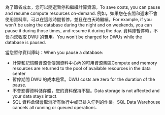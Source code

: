 
<!--
includes/sql-data-warehouse-include-pause-description.md

Latest Freshness check:  2016-04-22 , barbkess.

As of circa 2016-04-22, the following topics might include this include:
articles/sql-data-warehouse/sql-data-warehouse-manage-scale-out-tasks.md
articles/sql-data-warehouse/sql-data-warehouse-manage-scale-out-tasks-powershell.md
articles/sql-data-warehouse/sql-data-warehouse-manage-scale-out-tasks-rest-api.md

-->
<span data-ttu-id="46130-101">為了節省成本，您可以隨選暫停和繼續計算資源。</span><span class="sxs-lookup"><span data-stu-id="46130-101">To save costs, you can pause and resume compute resources on-demand.</span></span> <span data-ttu-id="46130-102">例如，如果您在夜間和週末不會使用資料庫，可以在這段時間暫停，並且在白天時繼續。</span><span class="sxs-lookup"><span data-stu-id="46130-102">For example, if you won't be using the database during the night and on weekends, you can pause it during those times, and resume it during the day.</span></span> <span data-ttu-id="46130-103">資料庫暫停時，不會向您收取 DWU 的費用。</span><span class="sxs-lookup"><span data-stu-id="46130-103">You won't be charged for DWUs while the database is paused.</span></span>

<span data-ttu-id="46130-104">當您暫停資料庫時︰</span><span class="sxs-lookup"><span data-stu-id="46130-104">When you pause a database:</span></span>

* <span data-ttu-id="46130-105">計算和記憶體資源會傳回資料中心內的可用資源集區</span><span class="sxs-lookup"><span data-stu-id="46130-105">Compute and memory resources are returned to the pool of available resources in the data center</span></span>
* <span data-ttu-id="46130-106">暫停期間 DWU 的成本是零。</span><span class="sxs-lookup"><span data-stu-id="46130-106">DWU costs are zero for the duration of the pause.</span></span>
* <span data-ttu-id="46130-107">不會影響資料儲存體，您的資料保持不變。</span><span class="sxs-lookup"><span data-stu-id="46130-107">Data storage is not affected and your data stays intact.</span></span> 
* <span data-ttu-id="46130-108">SQL 資料倉儲會取消所有執行中或已排入佇列的作業。</span><span class="sxs-lookup"><span data-stu-id="46130-108">SQL Data Warehouse cancels all running or queued operations.</span></span>

